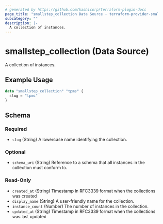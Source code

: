 ```yaml
---
# generated by https://github.com/hashicorp/terraform-plugin-docs
page_title: "smallstep_collection Data Source - terraform-provider-smallstep"
subcategory: ""
description: |-
  A collection of instances.
---
```


# smallstep_collection (Data Source)

A collection of instances.

## Example Usage

```terraform
data "smallstep_collection" "tpms" {
  slug = "tpms"
}
```

<!-- schema generated by tfplugindocs -->
## Schema

### Required

- `slug` (String) A lowercase name identifying the collection.

### Optional

- `schema_uri` (String) Reference to a schema that all instances in the collection must conform to.

### Read-Only

- `created_at` (String) Timestamp in RFC3339 format when the collections was created
- `display_name` (String) A user-friendly name for the collection.
- `instance_count` (Number) The number of instances in the collection.
- `updated_at` (String) Timestamp in RFC3339 format when the collections was last updated


